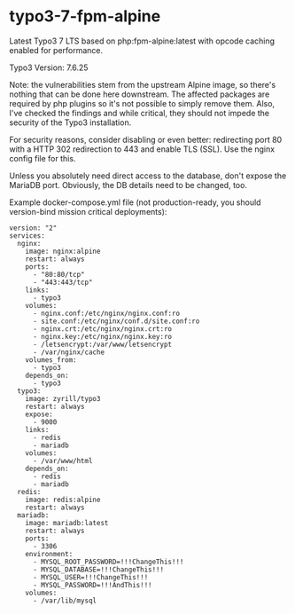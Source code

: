 # typo3-7-fpm-alpine
Latest Typo3 7 LTS based on php:fpm-alpine:latest with opcode caching enabled for performance.

Typo3 Version: 7.6.25

Note: the vulnerabilities stem from the upstream Alpine image, so there's nothing that can be done here downstream. The affected packages are required by php plugins so it's not possible to simply remove them. Also, I've checked the findings and while critical, they should not impede the security of the Typo3 installation.

For security reasons, consider disabling or even better: redirecting port 80 with a HTTP 302 redirection to 443 and enable TLS (SSL). Use the nginx config file for this.

Unless you absolutely need direct access to the database, don't expose the MariaDB port. Obviously, the DB details need to be changed, too.

Example docker-compose.yml file (not production-ready, you should version-bind mission critical deployments):

    version: "2"
    services:
      nginx:
        image: nginx:alpine
        restart: always
        ports:
          - "80:80/tcp"
          - "443:443/tcp"
        links:
          - typo3
        volumes:
          - nginx.conf:/etc/nginx/nginx.conf:ro
          - site.conf:/etc/nginx/conf.d/site.conf:ro
          - nginx.crt:/etc/nginx/nginx.crt:ro
          - nginx.key:/etc/nginx/nginx.key:ro
          - /letsencrypt:/var/www/letsencrypt
          - /var/nginx/cache
        volumes_from:
          - typo3
        depends_on:
          - typo3
      typo3:
        image: zyrill/typo3
        restart: always
        expose:
          - 9000
        links:
          - redis
          - mariadb
        volumes:
          - /var/www/html
        depends_on:
          - redis
          - mariadb
      redis:
        image: redis:alpine
        restart: always
      mariadb:
        image: mariadb:latest
        restart: always
        ports:
          - 3306
        environment:
          - MYSQL_ROOT_PASSWORD=!!!ChangeThis!!!
          - MYSQL_DATABASE=!!!ChangeThis!!!
          - MYSQL_USER=!!!ChangeThis!!!
          - MYSQL_PASSWORD=!!!AndThis!!!
        volumes:
          - /var/lib/mysql
